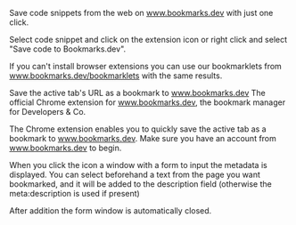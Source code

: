 Save code snippets from the web on www.bookmarks.dev with just one click.

Select code snippet and click on the extension icon or right click and select "Save code to Bookmarks.dev".

If you can't install browser extensions you can use our bookmarklets from www.bookmarks.dev/bookmarklets
with the same results.

Save the active tab's URL as a bookmark to www.bookmarks.dev
The official Chrome extension for www.bookmarks.dev, the bookmark manager for Developers & Co. 

The Chrome extension enables you to quickly save the active tab as a bookmark to www.bookmarks.dev. Make sure you have an account from www.bookmarks.dev to begin.

When you click the icon a window with a form to input the metadata is displayed. You can select beforehand a text from the page you want bookmarked, and it will be added to the description field (otherwise the meta:description is used if present) 

After addition the form window is automatically closed.